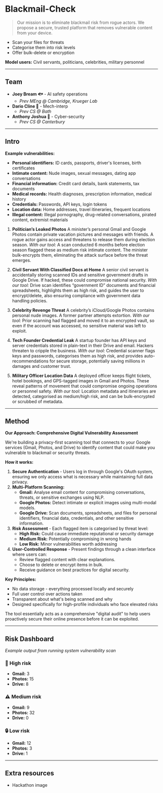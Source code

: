 # Blackmail-Check
> Our mission is to eliminate blackmail risk from rogue actors. We propose a secure, trusted platform that removes vulnerable content from your device.

- Scan your files for threats
- Categorise them into risk levels
- Offer bulk-delete or encryption

**Model users:** Civil servants, politicians, celebrities, military personnel

---

## Team

- **Joey Bream 🐟** - AI safety operations
  - *Prev MEng @ Cambridge, Krueger Lab*
- **Dario Cline 🦅** - Mech-interp
  - *Prev CS @ Bath*
- **Anthony Joshua 🐯** - Cyber-security
  - *Prev CS @ Canterbury*

---

## Intro

**Example vulnerabilities:**

- **Personal identifiers:** ID cards, passports, driver's licenses, birth certificates
- **Intimate content:** Nude images, sexual messages, dating app conversations
- **Financial information:** Credit card details, bank statements, tax documents
- **Medical records:** Health diagnoses, prescription information, medical history
- **Credentials:** Passwords, API keys, login tokens
- **Location data:** Home addresses, travel itineraries, frequent locations
- **Illegal content:** Illegal pornography, drug-related conversations, pirated content, extremist materials

1.  **Politician’s Leaked Photos**
    A minister’s personal Gmail and Google Photos contain private vacation pictures and messages with friends. A rogue actor gains access and threatens to release them during election season.
    *With our tool:* A scan conducted 6 months before election season flagged these as medium risk intimate content. The minister bulk-encrypts them, eliminating the attack surface before the threat emerges.

2.  **Civil Servant With Classified Docs at Home**
    A senior civil servant is accidentally storing scanned IDs and sensitive government drafts in Google Drive. If hacked, these could compromise national security.
    *With our tool:* Drive scan identifies “government ID” documents and financial spreadsheets, highlights them as high risk, and guides the user to encrypt/delete, also ensuring compliance with government data handling policies.

3.  **Celebrity Revenge Threat**
    A celebrity’s iCloud/Google Photos contains personal nude images. A former partner attempts extortion.
    *With our tool:* Prior scanning had flagged and moved it to an encrypted vault, so even if the account was accessed, no sensitive material was left to exploit.

4.  **Tech Founder Credential Leak**
    A startup founder has API keys and server credentials stored in plain-text in their Drive and email. Hackers threaten to cripple the business.
    *With our tool:* Credential scanner flags keys and passwords, categorises them as high risk, and provides auto-recommendations for secure storage, potentially saving millions in damages and customer trust.

5.  **Military Officer Location Data**
    A deployed officer keeps flight tickets, hotel bookings, and GPS-tagged images in Gmail and Photos. These reveal patterns of movement that could compromise ongoing operations or personnel safety.
    *With our tool:* Location metadata and itineraries are detected, categorised as medium/high risk, and can be bulk-encrypted or scrubbed of metadata.

---

## Method

**Our Approach: Comprehensive Digital Vulnerability Assessment**

We're building a privacy-first scanning tool that connects to your Google services (Gmail, Photos, and Drive) to identify content that could make you vulnerable to blackmail or security threats.

**How it works:**

1.  **Secure Authentication** - Users log in through Google's OAuth system, ensuring we only access what is necessary while maintaining full data privacy.
2.  **Multi-Platform Scanning:**
    - **Gmail:** Analyse email content for compromising conversations, threats, or sensitive exchanges using NLP.
    - **Google Photos:** Detect intimate or explicit images using multi-modal models.
    - **Google Drive:** Scan documents, spreadsheets, and files for personal identifiers, financial data, credentials, and other sensitive information.
3.  **Risk Assessment** - Each flagged item is categorised by threat level:
    - **High Risk:** Could cause immediate reputational or security damage
    - **Medium Risk:** Potentially compromising in wrong hands
    - **Low Risk:** Minor vulnerabilities worth addressing
4.  **User-Controlled Response** - Present findings through a clean interface where users can:
    - Review flagged content with clear explanations.
    - Choose to delete or encrypt items in bulk.
    - Receive guidance on best practices for digital security.

**Key Principles:**

- No data storage - everything processed locally and securely
- Full user control over actions taken
- Transparent about what's being scanned and why
- Designed specifically for high-profile individuals who face elevated risks

The tool essentially acts as a comprehensive "digital audit" to help users proactively secure their online presence before it can be exploited.

---

## Risk Dashboard

*Example output from running system vulnerability scan*

### 🚨 High risk

- **Gmail:** 3
- **Photos:** 15
- **Drive:** 8

### ⚠️ Medium risk

- **Gmail:** 9
- **Photos:** 32
- **Drive:** 0

### 🔒 Low risk

- **Gmail:** 12
- **Photos:** 3
- **Drive:** 1

---

## Extra resources

- Hackathon image
